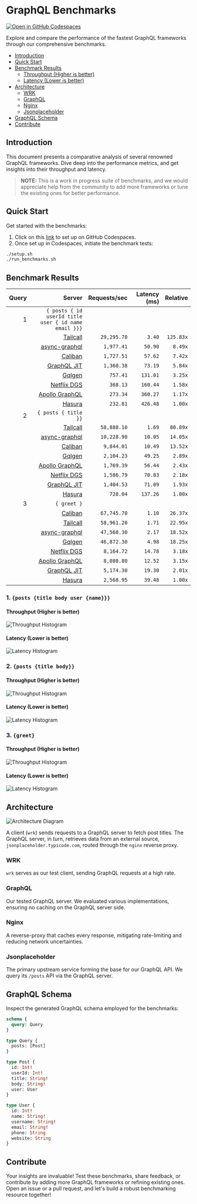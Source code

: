 # GraphQL Benchmarks <!-- omit from toc -->

[![Open in GitHub Codespaces](https://github.com/codespaces/badge.svg)](https://codespaces.new/tailcallhq/graphql-benchmarks)

Explore and compare the performance of the fastest GraphQL frameworks through our comprehensive benchmarks.

- [Introduction](#introduction)
- [Quick Start](#quick-start)
- [Benchmark Results](#benchmark-results)
  - [Throughput (Higher is better)](#throughput-higher-is-better)
  - [Latency (Lower is better)](#latency-lower-is-better)
- [Architecture](#architecture)
  - [WRK](#wrk)
  - [GraphQL](#graphql)
  - [Nginx](#nginx)
  - [Jsonplaceholder](#jsonplaceholder)
- [GraphQL Schema](#graphql-schema)
- [Contribute](#contribute)

[Tailcall]: https://github.com/tailcallhq/tailcall
[Gqlgen]: https://github.com/99designs/gqlgen
[Apollo GraphQL]: https://github.com/apollographql/apollo-server
[Netflix DGS]: https://github.com/netflix/dgs-framework
[Caliban]: https://github.com/ghostdogpr/caliban
[async-graphql]: https://github.com/async-graphql/async-graphql
[Hasura]: https://github.com/hasura/graphql-engine
[GraphQL JIT]: https://github.com/zalando-incubator/graphql-jit

## Introduction

This document presents a comparative analysis of several renowned GraphQL frameworks. Dive deep into the performance metrics, and get insights into their throughput and latency.

> **NOTE:** This is a work in progress suite of benchmarks, and we would appreciate help from the community to add more frameworks or tune the existing ones for better performance.

## Quick Start

Get started with the benchmarks:

1. Click on this [link](https://codespaces.new/tailcallhq/graphql-benchmarks) to set up on GitHub Codespaces.
2. Once set up in Codespaces, initiate the benchmark tests:

```bash
./setup.sh
./run_benchmarks.sh
```

## Benchmark Results

<!-- PERFORMANCE_RESULTS_START -->

| Query | Server | Requests/sec | Latency (ms) | Relative |
|-------:|--------:|--------------:|--------------:|---------:|
| 1 | `{ posts { id userId title user { id name email }}}` |
|| [Tailcall] | `29,295.70` | `3.40` | `125.83x` |
|| [async-graphql] | `1,977.41` | `50.90` | `8.49x` |
|| [Caliban] | `1,727.51` | `57.62` | `7.42x` |
|| [GraphQL JIT] | `1,360.38` | `73.19` | `5.84x` |
|| [Gqlgen] | `757.41` | `131.01` | `3.25x` |
|| [Netflix DGS] | `368.13` | `160.44` | `1.58x` |
|| [Apollo GraphQL] | `273.34` | `360.27` | `1.17x` |
|| [Hasura] | `232.81` | `426.48` | `1.00x` |
| 2 | `{ posts { title }}` |
|| [Tailcall] | `58,888.10` | `1.69` | `80.89x` |
|| [async-graphql] | `10,228.90` | `10.05` | `14.05x` |
|| [Caliban] | `9,844.01` | `10.49` | `13.52x` |
|| [Gqlgen] | `2,104.23` | `49.25` | `2.89x` |
|| [Apollo GraphQL] | `1,769.39` | `56.44` | `2.43x` |
|| [Netflix DGS] | `1,586.79` | `70.83` | `2.18x` |
|| [GraphQL JIT] | `1,404.53` | `71.09` | `1.93x` |
|| [Hasura] | `728.04` | `137.26` | `1.00x` |
| 3 | `{ greet }` |
|| [Caliban] | `67,745.70` | `1.10` | `26.37x` |
|| [Tailcall] | `58,961.20` | `1.71` | `22.95x` |
|| [async-graphql] | `47,568.30` | `2.17` | `18.52x` |
|| [Gqlgen] | `46,872.30` | `4.98` | `18.25x` |
|| [Netflix DGS] | `8,164.72` | `14.78` | `3.18x` |
|| [Apollo GraphQL] | `8,080.80` | `12.52` | `3.15x` |
|| [GraphQL JIT] | `5,174.30` | `19.30` | `2.01x` |
|| [Hasura] | `2,568.95` | `39.48` | `1.00x` |

<!-- PERFORMANCE_RESULTS_END -->



### 1. `{posts {title body user {name}}}`
#### Throughput (Higher is better)

![Throughput Histogram](assets/req_sec_histogram1.png)

#### Latency (Lower is better)

![Latency Histogram](assets/latency_histogram1.png)

### 2. `{posts {title body}}`
#### Throughput (Higher is better)

![Throughput Histogram](assets/req_sec_histogram2.png)

#### Latency (Lower is better)

![Latency Histogram](assets/latency_histogram2.png)

### 3. `{greet}`
#### Throughput (Higher is better)

![Throughput Histogram](assets/req_sec_histogram3.png)

#### Latency (Lower is better)

![Latency Histogram](assets/latency_histogram3.png)

## Architecture

![Architecture Diagram](assets/architecture.png)

A client (`wrk`) sends requests to a GraphQL server to fetch post titles. The GraphQL server, in turn, retrieves data from an external source, `jsonplaceholder.typicode.com`, routed through the `nginx` reverse proxy.

### WRK

`wrk` serves as our test client, sending GraphQL requests at a high rate.

### GraphQL

Our tested GraphQL server. We evaluated various implementations, ensuring no caching on the GraphQL server side.

### Nginx

A reverse-proxy that caches every response, mitigating rate-limiting and reducing network uncertainties.

### Jsonplaceholder

The primary upstream service forming the base for our GraphQL API. We query its `/posts` API via the GraphQL server.

## GraphQL Schema

Inspect the generated GraphQL schema employed for the benchmarks:

```graphql
schema {
  query: Query
}

type Query {
  posts: [Post]
}

type Post {
  id: Int!
  userId: Int!
  title: String!
  body: String!
  user: User
}

type User {
  id: Int!
  name: String!
  username: String!
  email: String!
  phone: String
  website: String
}
```

## Contribute

Your insights are invaluable! Test these benchmarks, share feedback, or contribute by adding more GraphQL frameworks or refining existing ones. Open an issue or a pull request, and let's build a robust benchmarking resource together!
